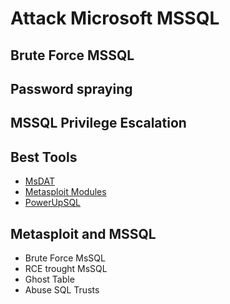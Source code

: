 # Attack Microsoft MSSQL


## Brute Force MSSQL

## Password spraying


## MSSQL Privilege Escalation


## Best Tools

- [MsDAT](https://github.com/quentinhardy/msdat) 
- [Metasploit Modules](https://github.com/quentinhardy/msdat) 
- [PowerUpSQL](https://github.com/NetSPI/PowerUpSQL/wiki/PowerUpSQL-Cheat-Sheet) 




## Metasploit and MSSQL


- Brute Force MsSQL
- RCE trought MsSQL
- Ghost Table
- Abuse SQL Trusts